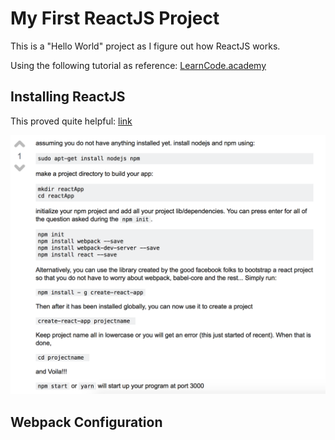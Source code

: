 # My First ReactJS Project #

This is a "Hello World" project as I figure out how ReactJS works.

Using the following tutorial as reference: [LearnCode.academy](https://www.youtube.com/watch?v=MhkGQAoc7bc&list=PLoYCgNOIyGABj2GQSlDRjgvXtqfDxKm5b&index=1&t=45s)

## Installing ReactJS ##
This proved quite helpful: [link](https://askubuntu.com/questions/900454/how-do-i-install-reactjs)

![](ReadMe_assets/install-reactjs.png)

## Webpack Configuration ##
[](https://gist.github.com/learncodeacademy/25092d8f1daf5e4a6fd3)
